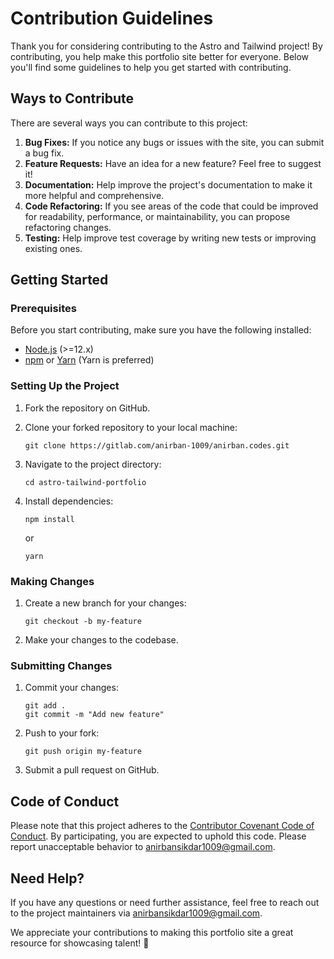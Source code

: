 # Contribution Guidelines

Thank you for considering contributing to the Astro and Tailwind project! By contributing, you help make this portfolio site better for everyone. Below you'll find some guidelines to help you get started with contributing.

## Ways to Contribute

There are several ways you can contribute to this project:

1. **Bug Fixes:** If you notice any bugs or issues with the site, you can submit a bug fix.
2. **Feature Requests:** Have an idea for a new feature? Feel free to suggest it!
3. **Documentation:** Help improve the project's documentation to make it more helpful and comprehensive.
4. **Code Refactoring:** If you see areas of the code that could be improved for readability, performance, or maintainability, you can propose refactoring changes.
5. **Testing:** Help improve test coverage by writing new tests or improving existing ones.

## Getting Started

### Prerequisites

Before you start contributing, make sure you have the following installed:

- [Node.js](https://nodejs.org/) (>=12.x)
- [npm](https://www.npmjs.com/) or [Yarn](https://yarnpkg.com/) (Yarn is preferred)

### Setting Up the Project

1. Fork the repository on GitHub.
2. Clone your forked repository to your local machine:

   ```
   git clone https://gitlab.com/anirban-1009/anirban.codes.git
   ```

3. Navigate to the project directory:

   ```
   cd astro-tailwind-portfolio
   ```

4. Install dependencies:

   ```
   npm install
   ```

   or

   ```
   yarn
   ```

### Making Changes

1. Create a new branch for your changes:

   ```
   git checkout -b my-feature
   ```

2. Make your changes to the codebase.


### Submitting Changes

1. Commit your changes:

   ```
   git add .
   git commit -m "Add new feature"
   ```

2. Push to your fork:

   ```
   git push origin my-feature
   ```

3. Submit a pull request on GitHub.

## Code of Conduct

Please note that this project adheres to the [Contributor Covenant Code of Conduct](CODE_OF_CONDUCT.md). By participating, you are expected to uphold this code. Please report unacceptable behavior to [anirbansikdar1009@gmail.com](anirbansikdar1009@gmail.com).

## Need Help?

If you have any questions or need further assistance, feel free to reach out to the project maintainers via [anirbansikdar1009@gmail.com](anirbansikdar1009@gmail.com).

We appreciate your contributions to making this portfolio site a great resource for showcasing talent! 🚀